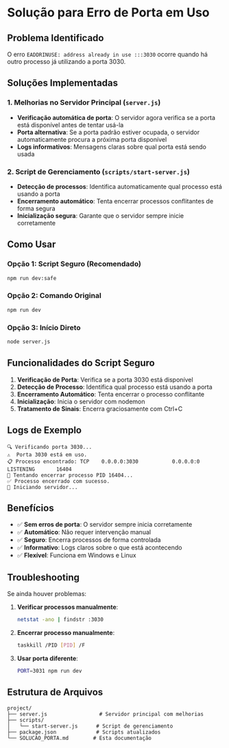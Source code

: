 # Solução para Erro de Porta em Uso

## Problema Identificado

O erro `EADDRINUSE: address already in use :::3030` ocorre quando há outro processo já utilizando a porta 3030.

## Soluções Implementadas

### 1. Melhorias no Servidor Principal (`server.js`)

- **Verificação automática de porta**: O servidor agora verifica se a porta está disponível antes de tentar usá-la
- **Porta alternativa**: Se a porta padrão estiver ocupada, o servidor automaticamente procura a próxima porta disponível
- **Logs informativos**: Mensagens claras sobre qual porta está sendo usada

### 2. Script de Gerenciamento (`scripts/start-server.js`)

- **Detecção de processos**: Identifica automaticamente qual processo está usando a porta
- **Encerramento automático**: Tenta encerrar processos conflitantes de forma segura
- **Inicialização segura**: Garante que o servidor sempre inicie corretamente

## Como Usar

### Opção 1: Script Seguro (Recomendado)
```bash
npm run dev:safe
```

### Opção 2: Comando Original
```bash
npm run dev
```

### Opção 3: Início Direto
```bash
node server.js
```

## Funcionalidades do Script Seguro

1. **Verificação de Porta**: Verifica se a porta 3030 está disponível
2. **Detecção de Processo**: Identifica qual processo está usando a porta
3. **Encerramento Automático**: Tenta encerrar o processo conflitante
4. **Inicialização**: Inicia o servidor com nodemon
5. **Tratamento de Sinais**: Encerra graciosamente com Ctrl+C

## Logs de Exemplo

```
🔍 Verificando porta 3030...
⚠️  Porta 3030 está em uso.
📋 Processo encontrado: TCP    0.0.0.0:3030           0.0.0.0:0              LISTENING       16404
🔄 Tentando encerrar processo PID 16404...
✅ Processo encerrado com sucesso.
🚀 Iniciando servidor...
```

## Benefícios

- ✅ **Sem erros de porta**: O servidor sempre inicia corretamente
- ✅ **Automático**: Não requer intervenção manual
- ✅ **Seguro**: Encerra processos de forma controlada
- ✅ **Informativo**: Logs claros sobre o que está acontecendo
- ✅ **Flexível**: Funciona em Windows e Linux

## Troubleshooting

Se ainda houver problemas:

1. **Verificar processos manualmente**:
   ```bash
   netstat -ano | findstr :3030
   ```

2. **Encerrar processo manualmente**:
   ```bash
   taskkill /PID [PID] /F
   ```

3. **Usar porta diferente**:
   ```bash
   PORT=3031 npm run dev
   ```

## Estrutura de Arquivos

```
project/
├── server.js                 # Servidor principal com melhorias
├── scripts/
│   └── start-server.js      # Script de gerenciamento
├── package.json             # Scripts atualizados
└── SOLUCAO_PORTA.md        # Esta documentação
```


